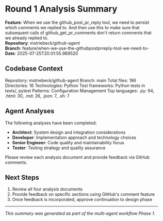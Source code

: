 # Round 1 Analysis Summary

**Feature**: When we use the github_post_pr_reply tool, we need to persist which comments we replied to. And then use this to make sure that subsequent calls of github_get_pr_comments don't return comments that we already replied to.  
**Repository**: mstriebeck/github-agent  
**Branch**: feature/when-we-use-the-githubpostprreply-tool-we-need-to-  
**Date**: 2025-07-25T20:01:55.989520

## Codebase Context

Repository: mstriebeck/github-agent
Branch: main
Total files: 186
Directories: 16
Technologies: Python
Test frameworks: Python tests in tests/, pytest
Patterns: Configuration Management
Top languages: .py: 94, .html: 30, .md: 26, .json: 7, .sh: 7

## Agent Analyses

The following analyses have been completed:

- **Architect**: System design and integration considerations
- **Developer**: Implementation approach and technology choices  
- **Senior Engineer**: Code quality and maintainability focus
- **Tester**: Testing strategy and quality assurance

Please review each analysis document and provide feedback via GitHub comments.

## Next Steps

1. Review all four analysis documents
2. Provide feedback on specific sections using GitHub's comment feature
3. Once feedback is incorporated, approve continuation to design phase

---
*This summary was generated as part of the multi-agent workflow Phase 1.*
